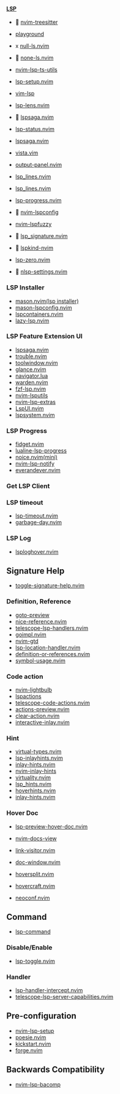 #### [LSP](https://yutkat.github.io/my-neovim-pluginlist/#lsp)
-  [nvim-treesitter](https://github.com/nvim-treesitter/nvim-treesitter)
- [playground](https://github.com/nvim-treesitter/playground)
- x [null-ls.nvim](https://github.com/jose-elias-alvarez/null-ls.nvim)
-  [none-ls.nvim](https://github.com/nvimtools/none-ls.nvim)
- [nvim-lsp-ts-utils](https://github.com/jose-elias-alvarez/nvim-lsp-ts-utils)
- [lsp-setup.nvim](https://github.com/junnplus/lsp-setup.nvim)
- [vim-lsp](https://github.com/prabirshrestha/vim-lsp)
- [lsp-lens.nvim](https://github.com/VidocqH/lsp-lens.nvim)
-  [lspsaga.nvim](https://github.com/tami5/lspsaga.nvim)
- [lsp-status.nvim](https://github.com/nvim-lua/lsp-status.nvim)
- [lspsaga.nvim](https://github.com/glepnir/lspsaga.nvim)

- [vista.vim](https://github.com/liuchengxu/vista.vim)
- [output-panel.nvim](https://github.com/mhanberg/output-panel.nvim)
- [lsp_lines.nvim](https://github.com/Maan2003/lsp_lines.nvim)
- [lsp_lines.nvim](https://git.sr.ht/~whynothugo/lsp_lines.nvim)
- [lsp-progress.nvim](https://github.com/linrongbin16/lsp-progress.nvim)
-  [nvim-lspconfig](https://github.com/neovim/nvim-lspconfig)
- [nvim-lspfuzzy](https://github.com/ojroques/nvim-lspfuzzy)
-  [lsp_signature.nvim](https://github.com/ray-x/lsp_signature.nvim)
-  [lspkind-nvim](https://github.com/onsails/lspkind-nvim)
- [lsp-zero.nvim](https://github.com/VonHeikemen/lsp-zero.nvim)
-  [nlsp-settings.nvim](https://github.com/tamago324/nlsp-settings.nvim)
### LSP Installer
- [mason.nvim(lsp installer)](https://github.com/williamboman/mason.nvim)
- [mason-lspconfig.nvim](https://github.com/williamboman/mason-lspconfig.nvim)
- [lspcontainers.nvim](https://github.com/lspcontainers/lspcontainers.nvim)
- [lazy-lsp.nvim](https://github.com/dundalek/lazy-lsp.nvim)
### LSP Feature Extension UI
- [lspsaga.nvim](https://github.com/kkharji/lspsaga.nvim)
- [trouble.nvim](https://github.com/folke/trouble.nvim)
- [toolwindow.nvim](https://github.com/EthanJWright/toolwindow.nvim)
- [glance.nvim](https://github.com/DNLHC/glance.nvim)
- [navigator.lua](https://github.com/ray-x/navigator.lua)
- [warden.nvim](https://github.com/williamboman/warden.nvim)
- [fzf-lsp.nvim](https://github.com/gfanto/fzf-lsp.nvim)
- [nvim-lsputils](https://github.com/RishabhRD/nvim-lsputils)
- [nvim-lsp-extras](https://github.com/seblj/nvim-lsp-extras)
- [LspUI.nvim](https://github.com/jinzhongjia/LspUI.nvim)
- [lspsystem.nvim](https://github.com/nvim-jo/lspsystem.nvim)
### LSP Progress
- [fidget.nvim](https://github.com/j-hui/fidget.nvim)
- [lualine-lsp-progress](https://github.com/arkav/lualine-lsp-progress)
- [noice.nvim(mini)](https://github.com/folke/noice.nvim)
- [nvim-lsp-notify](https://github.com/mrded/nvim-lsp-notify)
- [everandever.nvim](https://github.com/davidosomething/everandever.nvim)
### Get LSP Client
### LSP timeout
- [lsp-timeout.nvim](https://github.com/hinell/lsp-timeout.nvim)
- [garbage-day.nvim](https://github.com/Zeioth/garbage-day.nvim)
### LSP Log
- [lsploghover.nvim](https://github.com/WillLillis/lsploghover.nvim)
## Signature Help
- [toggle-signature-help.nvim](https://github.com/temchik00/toggle-signature-help.nvim)
### Definition, Reference
- [goto-preview](https://github.com/rmagatti/goto-preview)
- [nice-reference.nvim](https://github.com/wiliamks/nice-reference.nvim)
- [telescope-lsp-handlers.nvim](https://github.com/gbrlsnchs/telescope-lsp-handlers.nvim)
- [goimpl.nvim](https://github.com/edolphin-ydf/goimpl.nvim)
- [nvim-gtd](https://github.com/hrsh7th/nvim-gtd)
- [lsp-location-handler.nvim](https://github.com/Davidyz/lsp-location-handler.nvim)
- [definition-or-references.nvim](https://github.com/KostkaBrukowa/definition-or-references.nvim)
- [symbol-usage.nvim](https://github.com/Wansmer/symbol-usage.nvim)
### Code action
- [nvim-lightbulb](https://github.com/kosayoda/nvim-lightbulb)
- [lspactions](https://github.com/RishabhRD/lspactions)
- [telescope-code-actions.nvim](https://github.com/nyarthan/telescope-code-actions.nvim)
- [actions-preview.nvim](https://github.com/aznhe21/actions-preview.nvim)
- [clear-action.nvim](https://github.com/luckasRanarison/clear-action.nvim)
- [interactive-inlay.nvim](https://github.com/llllvvuu/interactive-inlay.nvim)
### Hint
- [virtual-types.nvim](https://github.com/jubnzv/virtual-types.nvim)
- [lsp-inlayhints.nvim](https://github.com/lvimuser/lsp-inlayhints.nvim)
- [inlay-hints.nvim](https://github.com/simrat39/inlay-hints.nvim)
- [nvim-inlay-hints](https://github.com/Daniel-Esteban/nvim-inlay-hints)
- [virtuality.nvim](https://github.com/27justin/virtuality.nvim)
- [lsp_hints.nvim](https://github.com/kazenix/lsp_hints.nvim)
- [hoverhints.nvim](https://github.com/soulis-1256/hoverhints.nvim)
- [inlay-hints.nvim](https://github.com/MysticalDevil/inlay-hints.nvim)
### Hover Doc
- [lsp-preview-hover-doc.nvim](https://github.com/tamago324/lsp-preview-hover-doc.nvim)
- [nvim-docs-view](https://github.com/amrbashir/nvim-docs-view)
- [link-visitor.nvim](https://github.com/xiyaowong/link-visitor.nvim)
- [doc-window.nvim](https://github.com/resonyze/doc-window.nvim)
- [hoversplit.nvim](https://github.com/roobert/hoversplit.nvim)
- [hovercraft.nvim](https://github.com/patrickpichler/hovercraft.nvim)

- [neoconf.nvim](https://github.com/folke/neoconf.nvim)
## Command
- [lsp-command](https://github.com/ii14/lsp-command)
### Disable/Enable
- [lsp-toggle.nvim](https://github.com/adoyle-h/lsp-toggle.nvim)
### Handler
- [lsp-handler-intercept.nvim](https://github.com/notomo/lsp-handler-intercept.nvim)
- [telescope-lsp-server-capabilities.nvim](https://github.com/IrisRainbow7/telescope-lsp-server-capabilities.nvim)
## Pre-configuration
- [nvim-lsp-setup](https://github.com/junnplus/nvim-lsp-setup)
- [poesie.nvim](https://github.com/phaazon/poesie.nvim)
- [kickstart.nvim](https://github.com/nvim-lua/kickstart.nvim)
- [forge.nvim](https://github.com/neph-iap/forge.nvim)
## Backwards Compatibility
- [nvim-lsp-bacomp](https://github.com/weilbith/nvim-lsp-bacomp)

